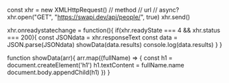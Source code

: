 const xhr = new XMLHttpRequest()
        // method  // url                     // async?
xhr.open("GET", "https://swapi.dev/api/people/", true)
xhr.send()

xhr.onreadystatechange = function(){
    if(xhr.readyState === 4 && xhr.status === 200){
        const JSONdata = xhr.responseText
        const data = JSON.parse(JSONdata)
        showData(data.results)
        console.log(data.results)
    }
}

function showData(arr){
    arr.map((fullName) => {
    const h1 = document.createElement('h1')
    h1.textContent = fullName.name
    document.body.appendChild(h1)
})
}

